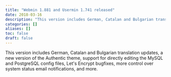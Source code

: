 ```yaml
---
title: "Webmin 1.881 and Usermin 1.741 released"
date: 2018-03-16
description: "This version includes German, Catalan and Bulgarian translation updates, a new version of the..."
categories: []
aliases: []
toc: false
draft: false
---
```

This version includes German, Catalan and Bulgarian translation updates, a new version of the Authentic theme, support for directly editing the MySQL and PostgreSQL config files, Let's Encrypt bugfixes, more control over system status email notifications, and more.
